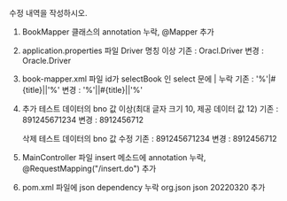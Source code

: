 수정 내역을 작성하시오.
1. BookMapper 클래스의 annotation 누락, @Mapper 추가

2. application.properties 파일
	Driver 명칭 이상
	기존 : Oracl.Driver
	변경 : Oracle.Driver
	
3. book-mapper.xml 파일
	id가 selectBook 인 select 문에 | 누락
	기존 : '%'|#{title}||'%'
	변경 : '%'||#{title}||'%'
	
4. 추가 테스트 데이터의 bno 값 이상(최대 글자 크기 10, 제공 데이터 값 12)
	기존 : 891245671234
	변경 : 8912456712
	
	삭제 테스트 데이터의 bno 값 수정
	기존 : 891245671234
	변경 : 8912456712
	
5. MainController 파일
	insert 메소드에 annotation 누락, @RequestMapping("/insert.do") 추가
	
6. pom.xml 파일에 json dependency 누락
	<dependency>
	<groupId>org.json</groupId>
	<artifactId>json</artifactId>
	<version>20220320</version>
	</dependency>
	추가